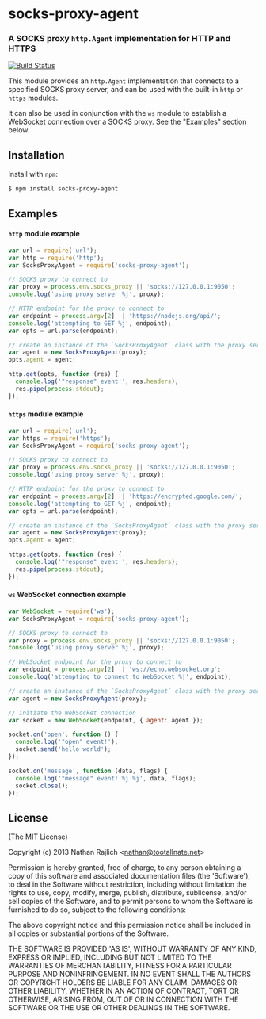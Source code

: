 socks-proxy-agent
================
### A SOCKS proxy `http.Agent` implementation for HTTP and HTTPS
[![Build Status](https://travis-ci.org/TooTallNate/node-socks-proxy-agent.svg?branch=master)](https://travis-ci.org/TooTallNate/node-socks-proxy-agent)

This module provides an `http.Agent` implementation that connects to a
specified SOCKS proxy server, and can be used with the built-in `http`
or `https` modules.

It can also be used in conjunction with the `ws` module to establish a WebSocket
connection over a SOCKS proxy. See the "Examples" section below.

Installation
------------

Install with `npm`:

``` bash
$ npm install socks-proxy-agent
```


Examples
--------

#### `http` module example

``` js
var url = require('url');
var http = require('http');
var SocksProxyAgent = require('socks-proxy-agent');

// SOCKS proxy to connect to
var proxy = process.env.socks_proxy || 'socks://127.0.0.1:9050';
console.log('using proxy server %j', proxy);

// HTTP endpoint for the proxy to connect to
var endpoint = process.argv[2] || 'https://nodejs.org/api/';
console.log('attempting to GET %j', endpoint);
var opts = url.parse(endpoint);

// create an instance of the `SocksProxyAgent` class with the proxy server information
var agent = new SocksProxyAgent(proxy);
opts.agent = agent;

http.get(opts, function (res) {
  console.log('"response" event!', res.headers);
  res.pipe(process.stdout);
});
```

#### `https` module example

``` js
var url = require('url');
var https = require('https');
var SocksProxyAgent = require('socks-proxy-agent');

// SOCKS proxy to connect to
var proxy = process.env.socks_proxy || 'socks://127.0.0.1:9050';
console.log('using proxy server %j', proxy);

// HTTP endpoint for the proxy to connect to
var endpoint = process.argv[2] || 'https://encrypted.google.com/';
console.log('attempting to GET %j', endpoint);
var opts = url.parse(endpoint);

// create an instance of the `SocksProxyAgent` class with the proxy server information
var agent = new SocksProxyAgent(proxy);
opts.agent = agent;

https.get(opts, function (res) {
  console.log('"response" event!', res.headers);
  res.pipe(process.stdout);
});
```

#### `ws` WebSocket connection example

``` js
var WebSocket = require('ws');
var SocksProxyAgent = require('socks-proxy-agent');

// SOCKS proxy to connect to
var proxy = process.env.socks_proxy || 'socks://127.0.0.1:9050';
console.log('using proxy server %j', proxy);

// WebSocket endpoint for the proxy to connect to
var endpoint = process.argv[2] || 'ws://echo.websocket.org';
console.log('attempting to connect to WebSocket %j', endpoint);

// create an instance of the `SocksProxyAgent` class with the proxy server information
var agent = new SocksProxyAgent(proxy);

// initiate the WebSocket connection
var socket = new WebSocket(endpoint, { agent: agent });

socket.on('open', function () {
  console.log('"open" event!');
  socket.send('hello world');
});

socket.on('message', function (data, flags) {
  console.log('"message" event! %j %j', data, flags);
  socket.close();
});
```

License
-------

(The MIT License)

Copyright (c) 2013 Nathan Rajlich &lt;nathan@tootallnate.net&gt;

Permission is hereby granted, free of charge, to any person obtaining
a copy of this software and associated documentation files (the
'Software'), to deal in the Software without restriction, including
without limitation the rights to use, copy, modify, merge, publish,
distribute, sublicense, and/or sell copies of the Software, and to
permit persons to whom the Software is furnished to do so, subject to
the following conditions:

The above copyright notice and this permission notice shall be
included in all copies or substantial portions of the Software.

THE SOFTWARE IS PROVIDED 'AS IS', WITHOUT WARRANTY OF ANY KIND,
EXPRESS OR IMPLIED, INCLUDING BUT NOT LIMITED TO THE WARRANTIES OF
MERCHANTABILITY, FITNESS FOR A PARTICULAR PURPOSE AND NONINFRINGEMENT.
IN NO EVENT SHALL THE AUTHORS OR COPYRIGHT HOLDERS BE LIABLE FOR ANY
CLAIM, DAMAGES OR OTHER LIABILITY, WHETHER IN AN ACTION OF CONTRACT,
TORT OR OTHERWISE, ARISING FROM, OUT OF OR IN CONNECTION WITH THE
SOFTWARE OR THE USE OR OTHER DEALINGS IN THE SOFTWARE.

